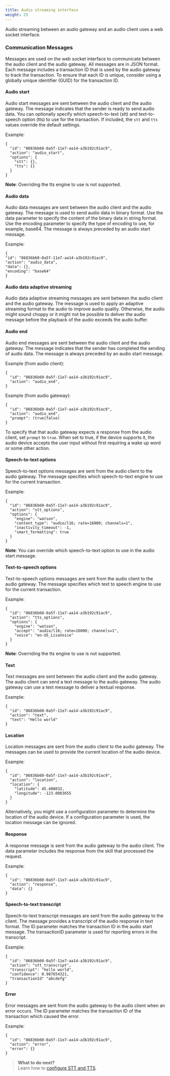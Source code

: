 ```yaml
---
title: Audio streaming interface
weight: 25
---
```

Audio streaming between an audio gateway and an audio client uses a web socket interface.

### Communication Messages
Messages are used on the web socket interface to communicate between the audio client and the audio gateway.  All messages are in JSON format.  Each message includes a transaction ID that is used by the audio gateway to track the transaction.  To ensure that each ID is unique, consider using a globally unique identifier (GUID) for the transaction ID.

#### Audio start
Audio start messages are sent between the audio client and the audio gateway.  The message indicates that the sender is ready to send audio data.  You can optionally specify which speech-to-text (stt) and text-to-speech option (tts) to use for the transaction.  If included, the `stt` and `tts` values override the default settings.

Example:

```
{
  "id": "86836b60-0a5f-11e7-aa14-a3b192c91ac9",
  "action": "audio_start",
  "options": {
    "stt": {},
    "tts": {}
  }
}
``` 

**Note**: Overriding the tts engine to use is not supported.

#### Audio data
Audio data messages are sent between the audio client and the audio gateway. The message is used to send audio data in binary format.  Use the data parameter to specify the content of the binary data in string format.  Use the encoding parameter to specify the type of encoding to use, for example, base64. The message is always preceded by an audio start message.

Example:

```
{
"id": "86836b60-0a5f-11e7-aa14-a3b192c91ac9",
"action": "audio_data",
"data": {},
"encoding": "base64"
}
```

#### Audio data adaptive streaming
Audio data adaptive streaming messages are sent between the audio client and the audio gateway.  The message is used to apply an adaptive streaming format to the audio to improve audio quality.  Otherwise, the audio might sound choppy or it might not be possible to deliver the audio message before the playback of the audio exceeds the audio buffer.

#### Audio end
Audio end messages are sent between the audio client and the audio gateway.   The message indicates that the sender has completed the sending of audio data. The message is always preceded by an audio start message.

Example (from audio client):

```
{
  "id": "86836b60-0a5f-11e7-aa14-a3b192c91ac9",
  "action": "audio_end",
}
```

Example (from audio gateway):

```
{
  "id": "86836b60-0a5f-11e7-aa14-a3b192c91ac9",
  "action": "audio_end",
  "prompt": (true|false)
}
```

To specify that that audio gateway expects a response from the audio client, set `prompt` to `true`.  When set to true, if the device supports it, the audio device accepts the user input without first requiring a wake up word or some other action.

#### Speech-to-text options
Speech-to-text options messages are sent from the audio client to the audio gateway.  The message specifies which speech-to-text engine to use for the current transaction.

Example:

```
{
  "id": "86836b60-0a5f-11e7-aa14-a3b192c91ac9",
  "action": "stt_options",
  "options": {
    "engine": "watson",
    "content_type": "audio/l16; rate=16000; channels=1",
    "inactivity_timeout": -1,
    "smart_formatting": true
  }
}
```

**Note**:  You can override which speech-to-text option to use in the audio start message.

#### Text-to-speech options
Text-to-speech options messages are sent from the audio client to the audio gateway.  The message specifies which text to speech engine to use for the current transaction.

Example:

```
{
  "id": "86836b60-0a5f-11e7-aa14-a3b192c91ac9",
  "action": "tts_options",
  "options": {
    "engine": "watson",
    "accept": "audio/l16; rate=16000; channels=1",
    "voice": "en-US_LisaVoice"
  }
}
```

**Note**: Overriding the tts engine to use is not supported.

#### Text
Text messages are sent between the audio client and the audio gateway.  The audio client can send a text message to the audio gateway.  The audio gateway can use a text message to deliver a textual response.

Example:

```
{
  "id": "86836b60-0a5f-11e7-aa14-a3b192c91ac9",
  "action": "text",
  "text": "Hello world"
}
```

#### Location
Location messages are sent from the audio client to the audio gateway.  The messages can be used to provide the current location of the audio device.

Example:

```
{
  "id": "86836b60-0a5f-11e7-aa14-a3b192c91ac9",
  "action": "location",
  "location": {
    "latitude": 45.408032,
    "longitude": -123.0083655
  }
}
```

Alternatively, you might use a configuration parameter to determine the location of the audio device. If a configuration parameter is used, the location message can be ignored.

#### Response
A response message is sent from the audio gateway to the audio client.  The data parameter includes the response  from the skill that processed the request.

Example:

```
{
  "id": "86836b60-0a5f-11e7-aa14-a3b192c91ac9",
  "action": "response",
  "data": {}
}
```

#### Speech-to-text transcript
Speech-to-text transcript messages are sent from the audio gateway to the client.  The message provides a transcript of the audio response in text format.  The  ID parameter matches the transaction ID in the audio start message.  The transactionID parameter is used for reporting errors in the transcript.

Example:

```
{
  "id": "86836b60-0a5f-11e7-aa14-a3b192c91ac9",
  "action": "stt_transcript",
  "transcript": "hello world",
  "confidence": 0.987654321,
  "transactionId" "abcdefg"
}
```

#### Error
Error messages are sent from the audio gateway to the audio client when an error occurs.  The ID parameter matches the transaction ID of the transaction which caused the error.

Example:

```
{
  "id": "86836b60-0a5f-11e7-aa14-a3b192c91ac9",
  "action": "error",
  "error": {}
}
```
> **What to do next?**<br/>
Learn how to [configure STT and TTS]({{site.baseurl}}/audio/configure_SST/).

